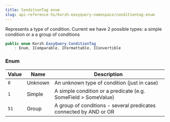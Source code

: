 ```yaml
---
title: ConditionTag enum
slug: api-reference-5x/korzh-easyquery-namespace/conditiontag-enum
---
```


Represents a type of condition.  Current we have 2 possible types: a simple condition or a a group of conditions
```csharp
public enum Korzh.EasyQuery.ConditionTag
    : Enum, IComparable, IFormattable, IConvertible

```

### Enum

| Value | Name | Description | 
| --- | --- | --- | 
| `0` | Unknown | An unknown type of condition (just in case) | 
| `1` | Simple | A simple condition or a predicate (e.g. SomeField &gt; SomeValue) | 
| `51` | Group | A group of conditions - several predicates connected by AND or OR |